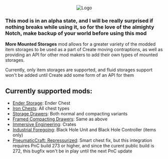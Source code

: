 <p align="center"><img src="https://imgur.com/yrrR3Lf.gif" alt="Logo"></p>

### This mod is in an alpha state, and I will be really surprised if nothing breaks while using it, so for the love of the almighty Notch, make backup of your world before using this mod

**More Mounted Storages** mod allows for a greater variety of the modded item storages to be used as a part of Create moving contraptions, as well as providing an API for other mod makers to add their own types of mounted storages.

Currently, only item storages are supported, and fluid storages support won't be added until Create add some form of an API for them

## Currently supported mods:
- [Ender Storage](https://www.curseforge.com/minecraft/mc-mods/ender-storage-1-8): Ender Chest
- [Iron Chests](https://www.curseforge.com/minecraft/mc-mods/iron-chests): All chest types
- [Storage Drawers](https://www.curseforge.com/minecraft/mc-mods/storage-drawers): Both normal and compacting variants
- [Framed Compacting Drawers](https://www.curseforge.com/minecraft/mc-mods/framed-compacting-drawers): Same as above
- [Immersive Engineering](https://www.curseforge.com/minecraft/mc-mods/immersive-engineering): Crates
- [Industrial Foregoing](https://www.curseforge.com/minecraft/mc-mods/industrial-foregoing): Black Hole Unit and Black Hole Controller (items only)
- [PneumaticCraft: Repressurized](https://www.curseforge.com/minecraft/mc-mods/pneumaticcraft-repressurized'''): Smart chest fix, but this integration requires PnC build 273 or higher, and since the curent public build is 272, this bugfix won't be in play until the next PnC update
